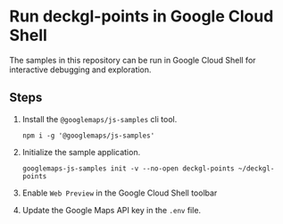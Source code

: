# Run deckgl-points in Google Cloud Shell

The samples in this repository can be run in Google Cloud Shell for interactive debugging and exploration.

## Steps

1. Install the `@googlemaps/js-samples` cli tool.

    ```
    npm i -g '@googlemaps/js-samples'
    ```
1. Initialize the sample application. 
    ```
    googlemaps-js-samples init -v --no-open deckgl-points ~/deckgl-points
    ```
1. Enable `Web Preview` in the Google Cloud Shell toolbar
1. Update the Google Maps API key in the `.env` file.
